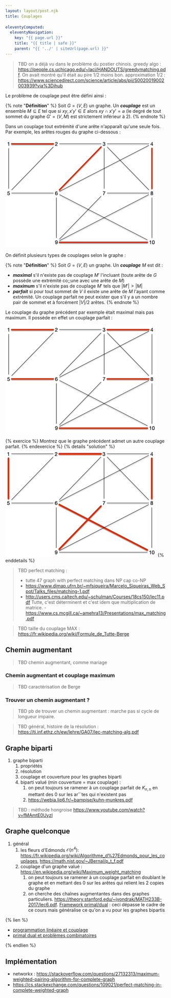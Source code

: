 ```yaml
---
layout: layout/post.njk
title: Couplages

eleventyComputed:
  eleventyNavigation:
    key: "{{ page.url }}"
    title: "{{ title | safe }}"
    parent: "{{ '../' | siteUrl(page.url) }}"
---
```


> TBD on a déjà vu dans le problème du postier chinois.
> greedy algo : <https://people.cs.uchicago.edu/~laci/HANDOUTS/greedymatching.pdf>. On avait montré qu'il était au pire 1/2 moins bon.
> approximation 1/2 : <https://www.sciencedirect.com/science/article/abs/pii/S0020019002003939?via%3Dihub>

Le problème de couplage peut être défini ainsi :

{% note "**Définition**" %}
Soit $G=(V, E)$ un graphe. Un **_couplage_** est un ensemble $M \subseteq E$ tel que si $xy, x'y' \in E$ alors $xy \cap x'y' = \varnothing$ (le degré de tout sommet du graphe $G'=(V, M)$ est strictement inférieur à 2).
{% endnote %}

Dans un couplage tout extrémité d'une arête n'apparaît qu'une seule fois. Par exemple, les arêtes rouges du graphe ci-dessous :

![couplage exemple](couplage-exemple.png)

On définit plusieurs types de couplages selon le graphe :

{% note "**Définition**" %}
Soit $G=(V, E)$ un graphe. Un **_couplage_** $M$ est dit :

- **_maximal_** s'il n'existe pas de couplage $M'$ l'incluant (toute arête de $G$ possède une extrémité co;;une avec une arête de $M$)
- **_maximum_** s'il n'existe pas de couplage $M'$ tels que $\vert M'\vert > \vert M\vert$
- **_parfait_** si pour tout sommet de $V$ il existe une arête de $M$ l'ayant comme extrémité. Un couplage parfait ne peut exister que s'il y a un nombre pair de sommet et à forcément $\vert V \vert/2$ arêtes.
{% endnote %}

Le couplage du graphe précédent par exemple était maximal mais pas maximum. Il possède en effet un couplage parfait :

![couplage exemple parfait](couplage-exemple-parfait-1.png)

{% exercice %}
Montrez que le graphe précédent admet un autre couplage parfait.
{% endexercice %}
{% details "solution" %}
![couplage exemple parfait 2](couplage-exemple-parfait-2.png)
{% enddetails %}

> TBD perfect matching :
>
> - tutte 47 graph with perfect matching dans NP cap co-NP
> - <https://www.dimap.ufrn.br/~mfsiqueira/Marcelo_Siqueiras_Web_Spot/Talks_files/matching-1.pdf> 
> - <http://users.cms.caltech.edu/~schulman/Courses/18cs150/lec11.pdf>
> Tutte, c'est déterminent et c'est idem que multiplication de matrice. - <https://www.cs.mcgill.ca/~amehra13/Presentations/max_matching.pdf>


> TBD taille du couplage MAX : <https://fr.wikipedia.org/wiki/Formule_de_Tutte-Berge>

## Chemin augmentant

> TBD chemin augmentant, comme mariage

### Chemin augmentant et couplage maximum

> TBD caractérisation de Berge
>
### Trouver un chemin augmentant ?

> TBD pb de trouver un chemin augmentant : marche pas si cycle de longueur impaire.

> TBD général, histoire de la résolution : <https://ti.inf.ethz.ch/ew/lehre/GA07/lec-matching-alg.pdf>

## Graphe biparti

1. graphe biparti
   1. propriétés
   2. résolution
   3. couplage et couverture pour les graphes biparti
   4. biparti valué (min couverture = max couplage) :
      1. on peut toujours se ramener à un couplage parfait de $K_{n,n}$ en mettant des 0 sur les arˆ´tes qui n'existent pas
      2. <https://webia.lip6.fr/~bampise/kuhn-munkres.pdf>

> TBD : méthode hongroise <https://www.youtube.com/watch?v=fMAmtE0UyzI>

## Graphe quelconque

1. général
   1. les fleurs d'Edmonds $\mathcal{O}(n^4)$: <https://fr.wikipedia.org/wiki/Algorithme_d%27Edmonds_pour_les_couplages>, <https://math.nist.gov/~JBernal/p_t_f.pdf>
   2. couplage d'un graphe valué : <https://en.wikipedia.org/wiki/Maximum_weight_matching>
      1. on peut toujours se ramener à un couplage parfait en doublant le graphe et en mettant des 0 sur les arêtes qui relient les 2 copies du graphe
      2. on cherche des chaînes augmentantes dans des graphes particuliers. <https://theory.stanford.edu/~jvondrak/MATH233B-2017/lec6.pdf>. [Framework primal/dual](https://math.mit.edu/~goemans/PAPERS/book-ch4.pdf) : ceci dépasse le cadre de ce cours mais généralise ce qu'on a vu pour les graphes bipartis

{% lien %}

- [programmation linéaire et couplage](https://www.cs.cmu.edu/afs/cs.cmu.edu/academic/class/15850-f20/www/notes/lec7.pdf)
- [primal dual et problèmes combinatoires](https://www.youtube.com/watch?v=Z0eSQapcE6A&list=PLXsmhnDvpjORcTRFMVF3aUgyYlHsxfhNL&index=42)

{% endlien %}

## Implémentation

- networkx : <https://stackoverflow.com/questions/27132313/maximum-weighted-pairing-algorithm-for-complete-graph>
- <https://cs.stackexchange.com/questions/109021/perfect-matching-in-complete-weighted-graph>